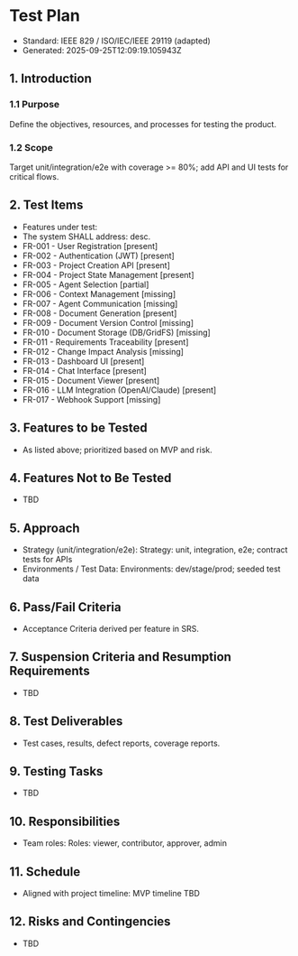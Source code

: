 # Test Plan

- Standard: IEEE 829 / ISO/IEC/IEEE 29119 (adapted)
- Generated: 2025-09-25T12:09:19.105943Z

## 1. Introduction
### 1.1 Purpose
Define the objectives, resources, and processes for testing the product.

### 1.2 Scope
Target unit/integration/e2e with coverage >= 80%; add API and UI tests for critical flows.

## 2. Test Items
- Features under test:
- The system SHALL address: desc.
- FR-001 - User Registration [present]
- FR-002 - Authentication (JWT) [present]
- FR-003 - Project Creation API [present]
- FR-004 - Project State Management [present]
- FR-005 - Agent Selection [partial]
- FR-006 - Context Management [missing]
- FR-007 - Agent Communication [missing]
- FR-008 - Document Generation [present]
- FR-009 - Document Version Control [missing]
- FR-010 - Document Storage (DB/GridFS) [missing]
- FR-011 - Requirements Traceability [present]
- FR-012 - Change Impact Analysis [missing]
- FR-013 - Dashboard UI [present]
- FR-014 - Chat Interface [present]
- FR-015 - Document Viewer [present]
- FR-016 - LLM Integration (OpenAI/Claude) [present]
- FR-017 - Webhook Support [missing]

## 3. Features to be Tested
- As listed above; prioritized based on MVP and risk.

## 4. Features Not to Be Tested
- TBD

## 5. Approach
- Strategy (unit/integration/e2e): Strategy: unit, integration, e2e; contract tests for APIs
- Environments / Test Data: Environments: dev/stage/prod; seeded test data

## 6. Pass/Fail Criteria
- Acceptance Criteria derived per feature in SRS.

## 7. Suspension Criteria and Resumption Requirements
- TBD

## 8. Test Deliverables
- Test cases, results, defect reports, coverage reports.

## 9. Testing Tasks
- TBD

## 10. Responsibilities
- Team roles: Roles: viewer, contributor, approver, admin

## 11. Schedule
- Aligned with project timeline: MVP timeline TBD

## 12. Risks and Contingencies
- TBD